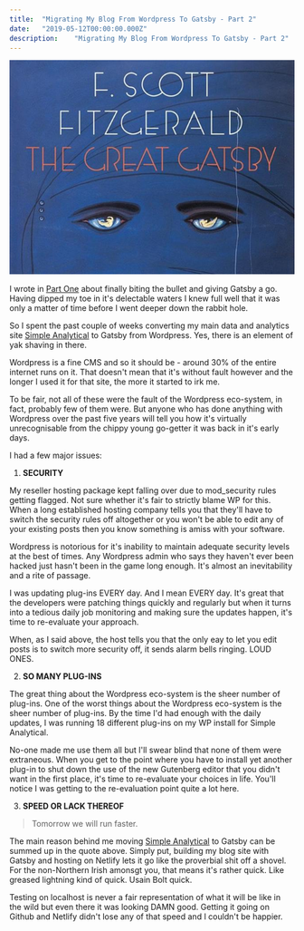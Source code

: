```yaml
---
title:  "Migrating My Blog From Wordpress To Gatsby - Part 2"
date:   "2019-05-12T00:00:00.000Z"
description:    "Migrating My Blog From Wordpress To Gatsby - Part 2"
---
```

![Cover of F. Scott Fitzgerald's The Great Gatsby](./f-scott-gatsby.jpg)

I wrote in [Part One](https://www.alanhylands.com/migrating-blog-wordpress-gatsby-part-one/) about finally biting the bullet and giving Gatsby a go. Having dipped my toe in it's delectable waters I knew full well that it was only a matter of time before I went deeper down the rabbit hole.

So I spent the past couple of weeks converting my main data and analytics site [Simple Analytical](https://simpleanalytical.com) to Gatsby from Wordpress. Yes, there is an element of yak shaving in there.

Wordpress is a fine CMS and so it should be - around 30% of the entire internet runs on it. That doesn't mean that it's without fault however and the longer I used it for that site, the more it started to irk me.

To be fair, not all of these were the fault of the Wordpress eco-system, in fact, probably few of them were. But anyone who has done anything with Wordpress over the past five years will tell you how it's virtually unrecognisable from the chippy young go-getter it was back in it's early days.

I had a few major issues:

1. **SECURITY**

My reseller hosting package kept falling over due to mod_security rules getting flagged. Not sure whether it's fair to strictly blame WP for this. When a long established hosting company tells you that they'll have to switch the security rules off altogether or you won't be able to edit any of your existing posts then you know something is amiss with your software.

Wordpress is notorious for it's inability to maintain adequate security levels at the best of times. Any Wordpress admin who says they haven't ever been hacked just hasn't been in the game long enough. It's almost an inevitability and a rite of passage.

I was updating plug-ins EVERY day. And I mean EVERY day. It's great that the developers were patching things quickly and regularly but when it turns into a tedious daily job monitoring and making sure the updates happen, it's time to re-evaluate your approach.

When, as I said above, the host tells you that the only eay to let you edit posts is to switch more security off, it sends alarm bells ringing. LOUD ONES.

2. **SO MANY PLUG-INS**

The great thing about the Wordpress eco-system is the sheer number of plug-ins. One of the worst things about the Wordpress eco-system is the sheer number of plug-ins. By the time I'd had enough with the daily updates, I was running 18 different plug-ins on my WP install for Simple Analytical.

No-one made me use them all but I'll swear blind that none of them were extraneous. When you get to the point where you have to install yet another plug-in to shut down the use of the new Gutenberg editor that you didn't want in the first place, it's time to re-evaluate your choices in life. You'll notice I was getting to the re-evaluation point quite a lot here.

3. **SPEED OR LACK THEREOF**

> Tomorrow we will run faster.

The main reason behind me moving [Simple Analytical](https://simpleanalytical.com) to Gatsby can be summed up in the quote above. Simply put, building my blog site with Gatsby and hosting on Netlify lets it go like the proverbial shit off a shovel. For the non-Northern Irish amonsgt you, that means it's rather quick. Like greased lightning kind of quick. Usain Bolt quick.

Testing on localhost is never a fair representation of what it will be like in the wild but even there it was looking DAMN good. Getting it going on Github and Netlify didn't lose any of that speed and I couldn't be happier.